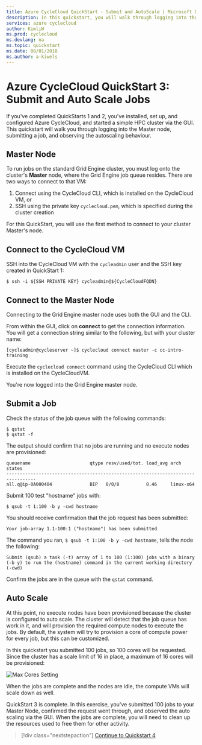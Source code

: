 ```yaml
---
title: Azure CycleCloud QuickStart - Submit and AutoScale | Microsoft Docs
description: In this quickstart, you will walk through logging into the Master node, submitting a job and observing the autoscaling behavior.
services: azure cyclecloud
author: KimliW
ms.prod: cyclecloud
ms.devlang: na
ms.topic: quickstart
ms.date: 08/01/2018
ms.author: a-kiwels
---
```


# Azure CycleCloud QuickStart 3: Submit and Auto Scale Jobs

If you've completed QuickStarts 1 and 2, you've installed, set up, and configured Azure CycleCloud, and started a simple HPC cluster via the GUI. This quickstart will walk you through logging into the Master node, submitting a job, and observing the autoscaling behaviour.

## Master Node

To run jobs on the standard Grid Engine cluster, you must log onto the cluster's **Master** node, where the Grid Engine job queue resides. There are two ways to connect to that VM:

1.	Connect using the CycleCloud CLI, which is installed on the CycleCloud VM, or
2.	SSH using the private key `cyclecloud.pem`, which is specified during the cluster creation

For this QuickStart, you will use the first method to connect to your cluster Master's node.

## Connect to the CycleCloud VM

SSH into the CycleCloud VM with the `cycleadmin` user and the SSH key created in QuickStart 1:

```azurecli-interactive
$ ssh -i ${SSH PRIVATE KEY} cycleadmin@${CycleCloudFQDN}
```

## Connect to the Master Node

Connecting to the Grid Engine master node uses both the GUI and the CLI.

From within the GUI, click on **connect** to get the connection information. You will get a connection string similar to the following, but with your cluster name:

``` CLI
[cycleadmin@cycleserver ~]$ cyclecloud connect master -c cc-intro-training
```

Execute the `cyclecloud connect` command using the CycleCloud CLI which is installed on the CycleCloudVM.

You're now logged into the Grid Engine master node.

## Submit a Job

Check the status of the job queue with the following commands:

``` CLI
$ qstat
$ qstat -f
```
The output should confirm that no jobs are running and no execute nodes are provisioned:

``` output
queuename                      qtype resv/used/tot. load_avg arch          states
---------------------------------------------------------------------------------
all.q@ip-0A000404              BIP   0/0/8          0.46     linux-x64
```

Submit 100 test "hostname" jobs with:

``` CLI
$ qsub -t 1:100 -b y -cwd hostname
```

You should receive confirmation that the job request has been submitted:

``` output
Your job-array 1.1-100:1 ("hostname") has been submitted
```

The command you ran, `$ qsub -t 1:100 -b y -cwd hostname`, tells the node the following:

``` output
Submit (qsub) a task (-t) array of 1 to 100 (1:100) jobs with a binary (-b y) to run the (hostname) command in the current working directory (-cwd)
```

Confirm the jobs are in the queue with the `qstat` command.

## Auto Scale

At this point, no execute nodes have been provisioned because the cluster is configured to auto scale. The cluster will detect that the job queue has work in it, and will provision the required compute nodes to execute the jobs. By default, the system will try to provision a core of compute power for every job, but this can be customized.

In this quickstart you submitted 100 jobs, so 100 cores will be requested. Since the cluster has a scale limit of 16 in place, a maximum of 16 cores will be provisioned:

![Max Cores Setting](~/images/max-cores.png)

When the jobs are complete and the nodes are idle, the compute VMs will scale down as well.

QuickStart 3 is complete. In this exercise, you've submitted 100 jobs to your Master Node, confirmed the request went through, and observed the auto scaling via the GUI. When the jobs are complete, you will need to clean up the resources used to free them for other activity.

> [!div class="nextstepaction"]
> [Continue to Quickstart 4](quickstart-clean-up-resources.md)
